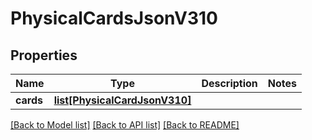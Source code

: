 # PhysicalCardsJsonV310

## Properties
Name | Type | Description | Notes
------------ | ------------- | ------------- | -------------
**cards** | [**list[PhysicalCardJsonV310]**](PhysicalCardJsonV310.md) |  | 

[[Back to Model list]](../README.md#documentation-for-models) [[Back to API list]](../README.md#documentation-for-api-endpoints) [[Back to README]](../README.md)



